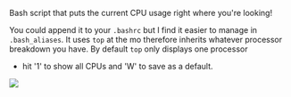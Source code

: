 Bash script that puts the current CPU usage right where you're looking!

You could append it to your ```.bashrc``` but I find it easier to manage in
```.bash_aliases```. It uses ```top``` at the mo therefore inherits whatever
processor breakdown you have. By default ```top``` only displays one processor
- hit '1' to show all CPUs and 'W' to save as a default.

![](cpu.gif)
